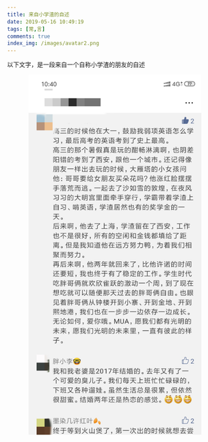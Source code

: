 ```yaml
---
title: 来自小学渣的自述
date: 2019-05-16 10:49:19
tags: [常,言]
comments: true
index_img: /images/avatar2.png
---
```


以下文字，是一段来自一个自称小学渣的朋友的自述

<div align="center">
<img src="来自小学渣的自述/image/01.jpg" width = "80%" height = "80%"/>
</div>
